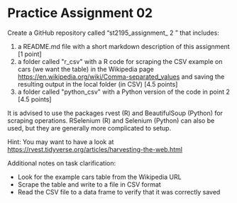 # Practice Assignment 02

Create  a GitHub repository called “st2195_assignment_ 2 ” that includes:
1. a README.md file with a short markdown description of this assignment [1 point]
2. a folder called "r_csv" with a R code for scraping the CSV example on cars (we want the table) in the Wikipedia page https://en.wikipedia.org/wiki/Comma-separated_values and saving the resulting output in the local folder (in CSV) [4.5 points]
3. a folder called "python_csv" with a Python version of the code in point 2 [4.5 points]

It is advised to use the packages rvest (R) and BeautifulSoup (Python) for scraping operations. RSelenium (R) and Selenium (Python) can also be used, but they are generally more complicated to setup.

Hint: You may want to have a look at https://rvest.tidyverse.org/articles/harvesting-the-web.html

Additional notes on task clarification:
  + Look for the example cars table from the Wikipedia URL
  + Scrape the table and write to a file in CSV format
  + Read the CSV file to a data frame to verify that it was correctly saved

